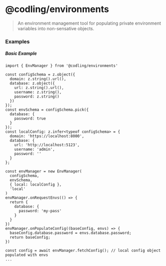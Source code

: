 # @codling/environments
> An environment management tool for populating private environment variables into non-sensative objects.

### Examples

##### Basic Example

```
import { EnvManager } from '@codling/environments'

const configSchema = z.object({
  domain: z.string().url(),
  database: z.object({
    url: z.string().url(),
    username: z.string(),
    password: z.string()
  })
});
const envSchema = configSchema.pick({
  database: {
    password: true
  }
});
const localConfig: z.infer<typeof configSchema> = {
  domain: 'https://localhost:8000',
  database: {
    url: 'http://localhost:5123',
    username: 'admin',
    password: ''
  }
};

const envManager = new EnvManager(
  configSchema,
  envSchema,
  { local: localConfig },
  'local'
)
envManager.onRequestEnvs(() => {
  return {
    database: {
      password: 'my-pass'
    }
  }
})
envManager.onPopulateConfig((baseConfig, envs) => {
  baseConfig.database.password = envs.database.password;
  return baseConfig;
})

const config = await envManager.fetchConfig(); // local config object populated with envs
...

```
